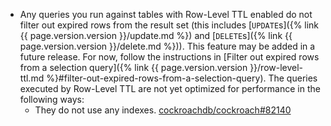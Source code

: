 - Any queries you run against tables with Row-Level TTL enabled do not filter out expired rows from the result set (this includes [`UPDATE`s]({% link {{ page.version.version }}/update.md %}) and [`DELETE`s]({% link {{ page.version.version }}/delete.md %})). This feature may be added in a future release. For now, follow the instructions in [Filter out expired rows from a selection query]({% link {{ page.version.version }}/row-level-ttl.md %}#filter-out-expired-rows-from-a-selection-query).
 The queries executed by Row-Level TTL are not yet optimized for performance in the following ways:
   - They do not use any indexes. [cockroachdb/cockroach#82140](https://github.com/cockroachdb/cockroach/issues/82140)
